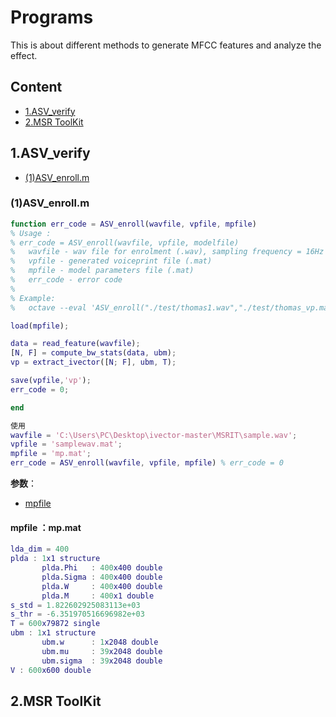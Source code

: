 # Programs

This is about different methods to generate MFCC features and analyze the effect.

## Content

- [1.ASV_verify](#asv-verify)
- [2.MSR ToolKit](#msr-toolkit)

## 1.ASV_verify <span id = "asv-verify">

- [(1)ASV_enroll.m](#asv-enroll)



### (1)ASV_enroll.m <span id = "asv-enroll">

```matlab
function err_code = ASV_enroll(wavfile, vpfile, mpfile)
% Usage :
% err_code = ASV_enroll(wavfile, vpfile, modelfile)
%   wavfile - wav file for enrolment (.wav), sampling frequency = 16Hz
%   vpfile - generated voiceprint file (.mat) 
%   mpfile - model parameters file (.mat)
%   err_code - error code
%
% Example:
%   octave --eval 'ASV_enroll("./test/thomas1.wav","./test/thomas_vp.mat","./mp.mat")'

load(mpfile);

data = read_feature(wavfile);
[N, F] = compute_bw_stats(data, ubm);
vp = extract_ivector([N; F], ubm, T);

save(vpfile,'vp');
err_code = 0;

end
```

```matlab
使用
wavfile = 'C:\Users\PC\Desktop\ivector-master\MSRIT\sample.wav';
vpfile = 'samplewav.mat';
mpfile = 'mp.mat';
err_code = ASV_enroll(wavfile, vpfile, mpfile) % err_code = 0
```

**参数**：

- [mpfile](#mpfile)

#### mpfile ：mp.mat  <span id = "mpfile">

```matlab
lda_dim = 400
plda : 1x1 structure 
       plda.Phi   : 400x400 double
       plda.Sigma : 400x400 double
       plda.W     : 400x400 double
       plda.M     : 400x1 double
s_std = 1.822602925083113e+03
s_thr = -6.351970516696982e+03
T = 600x79872 single
ubm : 1x1 structure
	   ubm.w      : 1x2048 double
	   ubm.mu	  : 39x2048 double
	   ubm.sigma  : 39x2048 double
V : 600x600 double
```


## 2.MSR ToolKit <span id = "msr-toolkit">



































